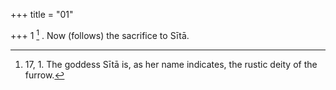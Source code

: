 +++
title = "01"

+++
1 [^1] . Now (follows) the sacrifice to Sītā.


[^1]:  17, 1. The goddess Sītā is, as her name indicates, the rustic deity of the furrow.

